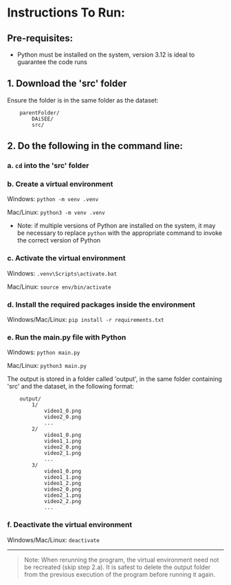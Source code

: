 # Instructions To Run:

## Pre-requisites:

- Python must be installed on the system, version 3.12 is ideal to guarantee the code runs

## 1. Download the 'src' folder

Ensure the folder is in the same folder as the dataset:
```
    parentFolder/
    	DAiSEE/
    	src/
```

## 2. Do the following in the command line:

### a. `cd` into the 'src' folder

### b. Create a virtual environment

Windows: `python -m venv .venv`

Mac/Linux: `python3 -m venv .venv`

- Note: if multiple versions of Python are installed on the system, it may be necessary to replace `python` with the appropriate command to invoke the correct version of Python

### c. Activate the virtual environment

Windows: `.venv\Scripts\activate.bat`

Mac/Linux: `source env/bin/activate`

### d. Install the required packages inside the environment

Windows/Mac/Linux: `pip install -r requirements.txt`

### e. Run the main.py file with Python

Windows: `python main.py`

Mac/Linux: `python3 main.py`

The output is stored in a folder called 'output', in the same folder containing 'src' and the dataset, in the following format:

```
    output/
        1/
            video1_0.png
            video2_0.png
            ...
        2/
            video1_0.png
            video1_1.png
            video2_0.png
            video2_1.png
            ...
        3/
            video1_0.png
            video1_1.png
            video1_2.png
            video2_0.png
            video2_1.png
            video2_2.png
            ...
```

### f. Deactivate the virtual environment

Windows/Mac/Linux: `deactivate`

---

> Note: When rerunning the program, the virtual environment need not be recreated (skip step 2.a). It is safest to delete the output folder from the previous execution of the program before running it again.
